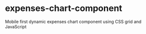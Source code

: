 # expenses-chart-component
Mobile first dynamic expenses chart component using CSS grid and JavaScript
